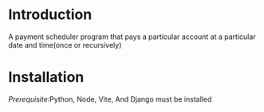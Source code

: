# Introduction
A payment scheduler program that pays a particular account at a particular date and time(once or recursively)
# Installation
*Prerequisite*:Python, Node, Vite, And Django must be installed
